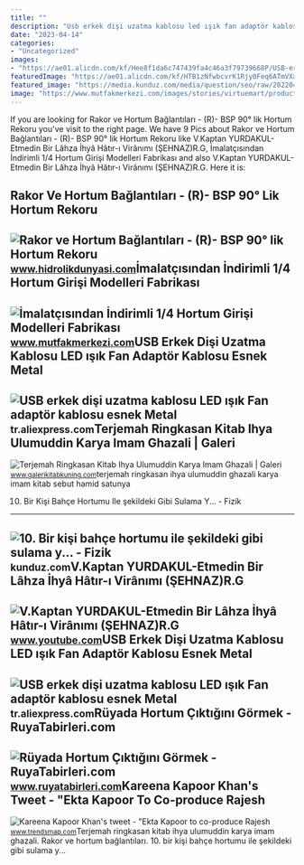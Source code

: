 ```yaml
---
title: ""
description: "Usb erkek dişi uzatma kablosu led ışık fan adaptör kablosu esnek metal"
date: "2023-04-14"
categories:
- "Uncategorized"
images:
- "https://ae01.alicdn.com/kf/Hee8f1da6c747439fa4c46a3f79739668P/USB-erkek-di-i-uzatma-kablosu-LED-k-Fan-adapt-r-kablosu-esnek-Metal-hortum-g.jpg"
featuredImage: "https://ae01.alicdn.com/kf/HTB1zNfwbcvrK1Rjy0Feq6ATmVXaV/USB-erkek-di-i-uzatma-kablosu-LED-k-Fan-adapt-r-kablosu-esnek-Metal-hortum-g.jpg"
featured_image: "https://media.kunduz.com/media/question/seo/raw/20220420100850041949-782572_Yx9Cl9KoI.jpeg?h=512"
image: "https://www.mutfakmerkezi.com/images/stories/virtuemart/product/1-4-hortum-girisi.jpg"
---
```


If you are looking for Rakor ve Hortum Bağlantıları - (R)- BSP 90° lik Hortum Rekoru you've visit to the right page. We have 9 Pics about Rakor ve Hortum Bağlantıları - (R)- BSP 90° lik Hortum Rekoru like V.Kaptan YURDAKUL-Etmedin Bir Lâhza İhyâ Hâtır-ı Virânımı (ŞEHNAZ)R.G, İmalatçısından İndirimli 1/4 Hortum Girişi Modelleri Fabrikası and also V.Kaptan YURDAKUL-Etmedin Bir Lâhza İhyâ Hâtır-ı Virânımı (ŞEHNAZ)R.G. Here it is:

Rakor Ve Hortum Bağlantıları - (R)- BSP 90° Lik Hortum Rekoru
-------------------------------------------------------------

 ![Rakor ve Hortum Bağlantıları - (R)- BSP 90° lik Hortum Rekoru](https://st1.myideasoft.com/idea/jx/27/myassets/products/479/bsp-90deg.png?revision=1655477358) <small>www.hidrolikdunyasi.com</small>İmalatçısından İndirimli 1/4 Hortum Girişi Modelleri Fabrikası
--------------------------------------------------------------

 ![İmalatçısından İndirimli 1/4 Hortum Girişi Modelleri Fabrikası](https://www.mutfakmerkezi.com/images/stories/virtuemart/product/1-4-hortum-girisi.jpg) <small>www.mutfakmerkezi.com</small>USB Erkek Dişi Uzatma Kablosu LED ışık Fan Adaptör Kablosu Esnek Metal
----------------------------------------------------------------------

 ![USB erkek dişi uzatma kablosu LED ışık Fan adaptör kablosu esnek Metal](https://ae01.alicdn.com/kf/HTB1zNfwbcvrK1Rjy0Feq6ATmVXaV/USB-erkek-di-i-uzatma-kablosu-LED-k-Fan-adapt-r-kablosu-esnek-Metal-hortum-g.jpg) <small>tr.aliexpress.com</small>Terjemah Ringkasan Kitab Ihya Ulumuddin Karya Imam Ghazali | Galeri
-------------------------------------------------------------------

 ![Terjemah Ringkasan Kitab Ihya Ulumuddin Karya Imam Ghazali | Galeri](https://1.bp.blogspot.com/-o91nz8cgirs/X_CW_W9uR6I/AAAAAAAALrQ/g8B7FLc3bN885StLKW2P1lR8zDNHG18vwCLcBGAsYHQ/s516/terjemah-ringkasan-ihya-ulumuddin-pdf.png) <small>www.galerikitabkuning.com</small>terjemah ringkasan ihya ulumuddin ghazali karya imam kitab sebut hamid satunya

10. Bir Kişi Bahçe Hortumu Ile şekildeki Gibi Sulama Y... - Fizik
-----------------------------------------------------------------

 ![10. Bir kişi bahçe hortumu ile şekildeki gibi sulama y... - Fizik](https://media.kunduz.com/media/question/seo/raw/20220420100850041949-782572_Yx9Cl9KoI.jpeg?h=512) <small>kunduz.com</small>V.Kaptan YURDAKUL-Etmedin Bir Lâhza İhyâ Hâtır-ı Virânımı (ŞEHNAZ)R.G
---------------------------------------------------------------------

 ![V.Kaptan YURDAKUL-Etmedin Bir Lâhza İhyâ Hâtır-ı Virânımı (ŞEHNAZ)R.G](https://i.ytimg.com/vi/pVQyDfnyXms/maxresdefault.jpg) <small>www.youtube.com</small>USB Erkek Dişi Uzatma Kablosu LED ışık Fan Adaptör Kablosu Esnek Metal
----------------------------------------------------------------------

 ![USB erkek dişi uzatma kablosu LED ışık Fan adaptör kablosu esnek Metal](https://ae01.alicdn.com/kf/Hee8f1da6c747439fa4c46a3f79739668P/USB-erkek-di-i-uzatma-kablosu-LED-k-Fan-adapt-r-kablosu-esnek-Metal-hortum-g.jpg) <small>tr.aliexpress.com</small>Rüyada Hortum Çıktığını Görmek - RuyaTabirleri.com
--------------------------------------------------

 ![Rüyada Hortum Çıktığını Görmek - RuyaTabirleri.com](https://www.ruyatabirleri.com/wp-content/uploads/rüyada-hortum-çıktığını-görmek.jpg) <small>www.ruyatabirleri.com</small>Kareena Kapoor Khan's Tweet - "Ekta Kapoor To Co-produce Rajesh
---------------------------------------------------------------

 ![Kareena Kapoor Khan's tweet - "Ekta Kapoor to co-produce Rajesh](https://pbs.twimg.com/media/Fcyada8X0AANSFu.jpg) <small>www.trendsmap.com</small>Terjemah ringkasan kitab ihya ulumuddin karya imam ghazali. Rakor ve hortum bağlantıları. 10. bir kişi bahçe hortumu ile şekildeki gibi sulama y...
